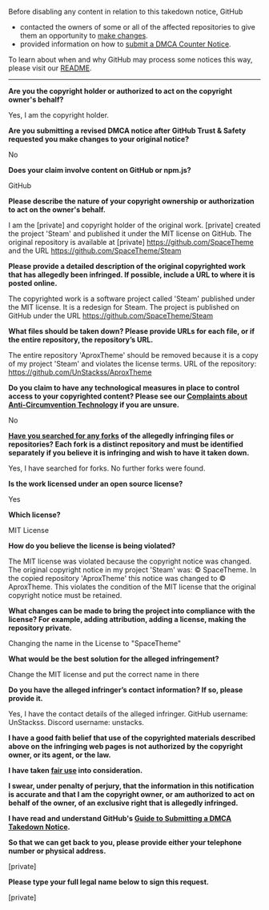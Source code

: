 Before disabling any content in relation to this takedown notice, GitHub
- contacted the owners of some or all of the affected repositories to give them an opportunity to [make changes](https://docs.github.com/en/github/site-policy/dmca-takedown-policy#a-how-does-this-actually-work).
- provided information on how to [submit a DMCA Counter Notice](https://docs.github.com/en/articles/guide-to-submitting-a-dmca-counter-notice).

To learn about when and why GitHub may process some notices this way, please visit our [README](https://github.com/github/dmca/blob/master/README.md#anatomy-of-a-takedown-notice).

---

**Are you the copyright holder or authorized to act on the copyright owner's behalf?**

Yes, I am the copyright holder.

**Are you submitting a revised DMCA notice after GitHub Trust & Safety requested you make changes to your original notice?**

No

**Does your claim involve content on GitHub or npm.js?**

GitHub

**Please describe the nature of your copyright ownership or authorization to act on the owner's behalf.**

I am the [private] and copyright holder of the original work. [private] created the project 'Steam' and published it under the MIT license on GitHub. The original repository is available at [private] https://github.com/SpaceTheme and the URL https://github.com/SpaceTheme/Steam

**Please provide a detailed description of the original copyrighted work that has allegedly been infringed. If possible, include a URL to where it is posted online.**

The copyrighted work is a software project called 'Steam' published under the MIT license. It is a redesign for Steam. The project is published on GitHub under the URL https://github.com/SpaceTheme/Steam

**What files should be taken down? Please provide URLs for each file, or if the entire repository, the repository’s URL.**

The entire repository 'AproxTheme' should be removed because it is a copy of my project 'Steam' and violates the license terms. URL of the repository: https://github.com/UnStackss/AproxTheme

**Do you claim to have any technological measures in place to control access to your copyrighted content? Please see our <a href="https://docs.github.com/articles/guide-to-submitting-a-dmca-takedown-notice#complaints-about-anti-circumvention-technology">Complaints about Anti-Circumvention Technology</a> if you are unsure.**

No

**<a href="https://docs.github.com/articles/dmca-takedown-policy#b-what-about-forks-or-whats-a-fork">Have you searched for any forks</a> of the allegedly infringing files or repositories? Each fork is a distinct repository and must be identified separately if you believe it is infringing and wish to have it taken down.**

Yes, I have searched for forks. No further forks were found.

**Is the work licensed under an open source license?**

Yes

**Which license?**

MIT License

**How do you believe the license is being violated?**

The MIT license was violated because the copyright notice was changed. The original copyright notice in my project 'Steam' was: © SpaceTheme. In the copied repository 'AproxTheme' this notice was changed to © AproxTheme. This violates the condition of the MIT license that the original copyright notice must be retained.

**What changes can be made to bring the project into compliance with the license? For example, adding attribution, adding a license, making the repository private.**

Changing the name in the License to "SpaceTheme"

**What would be the best solution for the alleged infringement?**

Change the MIT license and put the correct name in there

**Do you have the alleged infringer’s contact information? If so, please provide it.**

Yes, I have the contact details of the alleged infringer. GitHub username: UnStackss. Discord username: unstacks.

**I have a good faith belief that use of the copyrighted materials described above on the infringing web pages is not authorized by the copyright owner, or its agent, or the law.**

**I have taken <a href="https://www.lumendatabase.org/topics/22">fair use</a> into consideration.**

**I swear, under penalty of perjury, that the information in this notification is accurate and that I am the copyright owner, or am authorized to act on behalf of the owner, of an exclusive right that is allegedly infringed.**

**I have read and understand GitHub's <a href="https://docs.github.com/articles/guide-to-submitting-a-dmca-takedown-notice/">Guide to Submitting a DMCA Takedown Notice</a>.**

**So that we can get back to you, please provide either your telephone number or physical address.**

[private]

**Please type your full legal name below to sign this request.**

[private]
